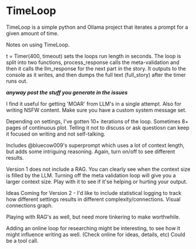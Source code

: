 # TimeLoop
TimeLoop is a simple python and Ollama project that iterates a prompt for a given amount of time. 

Notes on using TimeLoop. 

t = Timer(400, timeout) sets the loops run length in seconds. The loop is split into two functions, process_response calls the meta-validation and then it calls the llm_response for the next part in the story. It outputs to the console as it writes, and then dumps the full text (full_story) after the timer runs out.

***anyway post the stuff you generate in the issues***


I find it useful for getting 'MOAR' from LLM's in a single attempt. Also for writing NSFW content.  Make sure you have a custom system message set.

Depending on settings, I've gotten 10+ iterations of the loop. Sometimes 8+ pages of continuous plot. 
Telling it not to discuss or ask questiosn can keep it focused on writing and not self-talking.

Includes @bluecow009's superprompt which uses a lot of context length, but adds some intriguing reasoning. Again, turn on/off to see different results. 

Version 1 does not include a RAG. You can clearly see when the context size is filled by the LLM. 
Turning off the meta validation loop will give you a larger context size. Play with it to see if it'se helping or hurting your output. 

Ideas Coming for Version 2 -  I'd like to include statistical logging to track how different settings results in different complexity/connections. Visual connections graph. 

Playing with RAG's as well, but need more tinkering to make worthwhile. 

Adding an online loop for researching might be interesting, to see how it might influence writing as well. (Check online for ideas, details, etc) Could be a tool call. 

